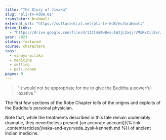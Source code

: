 ```yaml
---
title: "The Story of Jīvaka"
slug: "pli-tv-kd08.01"
translator: brahmali
external_url: "https://suttacentral.net/pli-tv-kd8/en/brahmali"
drive_links:
  - "https://drive.google.com/file/d/1IJl4a9wBvsulWJjL3asjrVMsKxCil8vr/view?usp=drivesdk"
year: 2021
status: featured
course: characters
tags:
  - vinaya-pitaka
  - medicine
  - setting
  - pali-canon
pages: 9
---
```


> "It would not be appropriate for me to give the Buddha a powerful laxative."

The first few sections of the Robe Chapter tells of the origins and exploits of the Buddha's personal physician.

Note that, while the treatments described in this tale remain undeniably dramatic, they nevertheless present [an accurate account]({% link _content/articles/jivaka-and-ayurveda_zysk-kenneth.md %}) of ancient Indian medicine.

